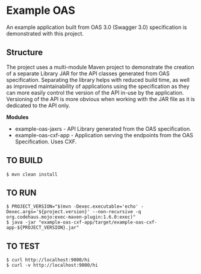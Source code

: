 # Example OAS

An example application built from OAS 3.0 (Swagger 3.0) specification is demonstrated with this project.


## Structure

The project uses a multi-module Maven project to demonstrate the creation of a separate Library JAR
for the API classes generated from OAS specification.
Separating the library helps with reduced build time,
as well as improved maintainability of applications using the specification
as they can more easily control the version of the API in-use by the application.
Versioning of the API is more obvious when working with the JAR file as it is
dedicated to the API only.


**Modules**

* example-oas-jaxrs - API Library generated from the OAS specification.
* example-oas-cxf-app - Application serving the endpoints from the OAS Specification.  Uses CXF.


## TO BUILD

    $ mvn clean install


## TO RUN

    $ PROJECT_VERSION="$(mvn -Dexec.executable='echo' -Dexec.args='${project.version}' --non-recursive -q org.codehaus.mojo:exec-maven-plugin:1.6.0:exec)"
    $ java -jar "example-oas-cxf-app/target/example-oas-cxf-app-${PROJECT_VERSION}.jar"


## TO TEST

    $ curl http://localhost:9000/hi
    $ curl -v http://localhost:9000/hi
